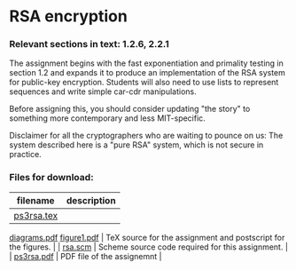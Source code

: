 # RSA encryption

### Relevant sections in text: 1.2.6, 2.2.1

The assignment begins with the fast exponentiation and primality testing in section 1.2 and expands it to produce an implementation of the RSA system for public-key encryption. Students will also need to use lists to represent sequences and write simple car-cdr manipulations.

Before assigning this, you should consider updating "the story" to something more contemporary and less MIT-specific.

Disclaimer for all the cryptographers who are waiting to pounce on us: The system described here is a "pure RSA" system, which is not secure in practice.

### Files for download:

| filename | description |
| --- | --- |
| [ps3rsa.tex](ps3rsa.tex)
[diagrams.pdf](diagrams.pdf)
[figure1.pdf](figure1.pdf) | TeX source for the assignment and postscript for the figures. |
| [rsa.scm](rsa.scm) | Scheme source code required for this assignment. |
| [ps3rsa.pdf](ps3rsa.pdf) | PDF file of the assignemnt |
